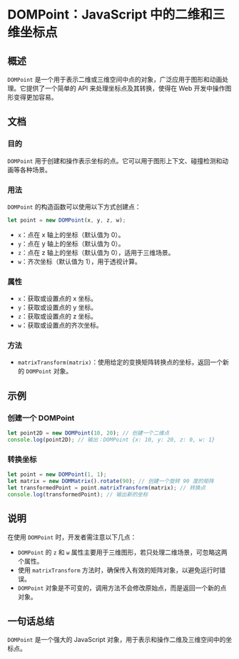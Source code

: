 <!--
Meta Description: # DOMPoint：JavaScript 中的二维和三维坐标点 ## 概述 `DOMPoint` 是一个用于表示二维或三维空间中点的对象，广泛应用于图形和动画处理。它提供了一个简单的 API 来处理坐标点及其转换，使得在 Web 开发中操作图形变得更加容易。 ## 文档 ### 目的 `DOMPo...
Meta Keywords: dompoint, javascript, let, new, 默认值为
-->

# DOMPoint：JavaScript 中的二维和三维坐标点

## 概述
`DOMPoint` 是一个用于表示二维或三维空间中点的对象，广泛应用于图形和动画处理。它提供了一个简单的 API 来处理坐标点及其转换，使得在 Web 开发中操作图形变得更加容易。

## 文档
### 目的
`DOMPoint` 用于创建和操作表示坐标的点。它可以用于图形上下文、碰撞检测和动画等各种场景。

### 用法
`DOMPoint` 的构造函数可以使用以下方式创建点：

```javascript
let point = new DOMPoint(x, y, z, w);
```

- `x`：点在 x 轴上的坐标（默认值为 0）。
- `y`：点在 y 轴上的坐标（默认值为 0）。
- `z`：点在 z 轴上的坐标（默认值为 0），适用于三维场景。
- `w`：齐次坐标（默认值为 1），用于透视计算。

### 属性
- `x`：获取或设置点的 x 坐标。
- `y`：获取或设置点的 y 坐标。
- `z`：获取或设置点的 z 坐标。
- `w`：获取或设置点的齐次坐标。

### 方法
- `matrixTransform(matrix)`：使用给定的变换矩阵转换点的坐标，返回一个新的 `DOMPoint` 对象。

## 示例
### 创建一个 DOMPoint
```javascript
let point2D = new DOMPoint(10, 20); // 创建一个二维点
console.log(point2D); // 输出：DOMPoint {x: 10, y: 20, z: 0, w: 1}
```

### 转换坐标
```javascript
let point = new DOMPoint(1, 1);
let matrix = new DOMMatrix().rotate(90); // 创建一个旋转 90 度的矩阵
let transformedPoint = point.matrixTransform(matrix); // 转换点
console.log(transformedPoint); // 输出新的坐标
```

## 说明
在使用 `DOMPoint` 时，开发者需注意以下几点：
- `DOMPoint` 的 `z` 和 `w` 属性主要用于三维图形，若只处理二维场景，可忽略这两个属性。
- 使用 `matrixTransform` 方法时，确保传入有效的矩阵对象，以避免运行时错误。
- `DOMPoint` 对象是不可变的，调用方法不会修改原始点，而是返回一个新的点对象。

## 一句话总结
`DOMPoint` 是一个强大的 JavaScript 对象，用于表示和操作二维及三维空间中的坐标点。